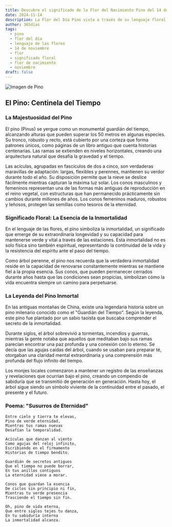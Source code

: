 ```yaml
---
title: Descubre el significado de la Flor del Nacimiento Pino del 14 de noviembre
date: 2024-11-14
description: La Flor del Día Pino vista a través de su lenguaje floral e historias
author: 365días
tags:
  - pino
  - flor del día
  - lenguaje de las flores
  - 14 de noviembre
  - flor
  - significado floral
  - flor de nacimiento
  - noviembre
draft: false
---
```


![Imagen de Pino](https://cdn.pixabay.com/photo/2020/09/03/13/56/pine-5541335_1280.jpg#center)


## El Pino: Centinela del Tiempo

### La Majestuosidad del Pino

El pino (Pinus) se yergue como un monumental guardián del tiempo, alcanzando alturas que pueden superar los 50 metros en algunas especies. Su tronco, robusto y recto, está cubierto por una corteza que forma patrones únicos, como páginas de un libro antiguo que cuenta historias centenarias. Las ramas se extienden en niveles horizontales, creando una arquitectura natural que desafía la gravedad y el tiempo.

Las acículas, agrupadas en fascículos de dos a cinco, son verdaderas maravillas de adaptación: largas, flexibles y perennes, mantienen su verdor durante todo el año. Su disposición permite que la nieve se deslice fácilmente mientras capturan la máxima luz solar. Los conos masculinos y femeninos representan una de las formas más antiguas de reproducción en el reino vegetal, con estructuras que han permanecido prácticamente sin cambios durante millones de años. Los conos femeninos maduros, robustos y leñosos, protegen las semillas como tesoros de la eternidad.

### Significado Floral: La Esencia de la Inmortalidad

En el lenguaje de las flores, el pino simboliza la inmortalidad, un significado que emerge de su extraordinaria longevidad y su capacidad para mantenerse verde y vital a través de las estaciones. Esta inmortalidad no es solo física sino también espiritual, representando la continuidad de la vida y la resistencia del espíritu ante el paso del tiempo.

Como árbol perenne, el pino nos recuerda que la verdadera inmortalidad reside en la capacidad de renovarse constantemente mientras se mantiene fiel a la propia esencia. Sus conos, que pueden permanecer cerrados durante años hasta que las condiciones sean propicias, simbolizan cómo la vida encuentra siempre un camino para perpetuarse.

### La Leyenda del Pino Inmortal

En las antiguas montañas de China, existe una legendaria historia sobre un pino milenario conocido como el "Guardián del Tiempo". Según la leyenda, este pino fue plantado por un sabio taoísta que buscaba comprender el secreto de la inmortalidad.

Durante siglos, el árbol sobrevivió a tormentas, incendios y guerras, mientras la gente notaba que aquellos que meditaban bajo sus ramas parecían encontrar una paz profunda y una conexión con lo eterno. Se decía que las agujas caídas del árbol, cuando se usaban para preparar té, otorgaban una claridad mental extraordinaria y una comprensión más profunda del flujo infinito del tiempo.

Los monjes locales comenzaron a mantener un registro de las enseñanzas y revelaciones que ocurrían bajo el pino, creando un compendio de sabiduría que se transmitió de generación en generación. Hasta hoy, el árbol sigue siendo un símbolo viviente de la continuidad entre el pasado, el presente y el futuro.

### Poema: "Susurros de Eternidad"

    Entre cielo y tierra te elevas,
    Pino de verde eternidad,
    Mientras tus ramas nuevas
    Desafían la temporalidad.

    Acículas que danzan al viento
    Como agujas del reloj infinito,
    Escribiendo en el firmamento
    Historias de tiempo bendito.

    Guardián de secretos antiguos
    Que el tiempo no puede borrar,
    En tus anillos contiguos
    La eternidad viene a morar.

    Conos que guardan la esencia
    De ciclos sin principio ni fin,
    Mientras tu verde presencia
    Trasciende el tiempo sin fin.

    Oh, pino de vida eterna,
    Que entre siglos tejes tu danza,
    En tu sabiduría interna
    La inmortalidad alcanza.


